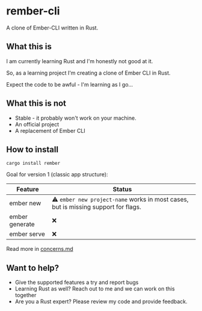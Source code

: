 # rember-cli

A clone of Ember-CLI written in Rust.

## What this is

I am currently learning Rust and I'm honestly not good at it.

So, as a learning project I'm creating a clone of Ember CLI in Rust.

Expect the code to be awful - I'm learning as I go...

## What this is not

* Stable - it probably won't work on your machine.
* An official project
* A replacement of Ember CLI

## How to install

`cargo install rember`

Goal for version 1 (classic app structure):

| Feature        | Status                                                                            |
|----------------|-----------------------------------------------------------------------------------|
| ember new      | ⚠ `ember new project-name` works in most cases, but is missing support for flags. |
| ember generate | ❌                                                                                 |
| ember serve    | ❌                                                                                 |


Read more in [concerns.md](concerns.md)

## Want to help?

* Give the supported features a try and report bugs
* Learning Rust as well? Reach out to me and we can work on this together
* Are you a Rust expert? Please review my code and provide feedback.
